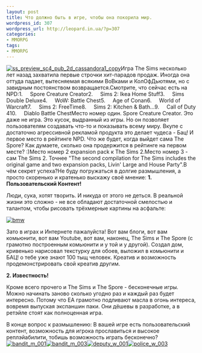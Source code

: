 ```yaml
---
layout: post
title: Что должно быть в игре, чтобы она покорила мир.
wordpress_id: 307
wordpress_url: http://leopard.in.ua/?p=307
categories:
- MMORPG
tags:
- MMORPG
---
```

[![](http://leopard.in.ua/wp-content/uploads/2008/09/ss_preview_sc4_pub_2d_cassandora1_copy-216x300.jpg "ss_preview_sc4_pub_2d_cassandora1_copy")](http://leopard.in.ua/wp-content/uploads/2008/09/ss_preview_sc4_pub_2d_cassandora1_copy.jpg)Игра The Sims несколько лет назад захватила первые строчки хит-парадов продаж. Иногда она оттуда падает, вытесняемая всякими ВоВками и КолОфДьютями, но с завидным постоянством возвращается.Смотрите, что сейчас есть на NPD:1.     Spore Creature Creator2.     Sims 2: Ikea Home Stuff3.     Sims Double Deluxe4.     WoW: Battle Chest5.     Age of Conan6.     World of Warcraft7.     Sims 2: FreeTime8.     Sims 2: Kitchen &amp; Bath...9.     Call of Duty 410.     Diablo Battle ChestМесто номер один. Spore Creature Creator. Это даже не игра. Это кусок, выдранный из игры. Но он позволяет пользователям создавать что-то и показывать всему миру. Вкупе с достаточно агрессивной рекламой продукта это делает чудеса - Бац! И первое место в рейтинге NPD. Что же будет, когда выйдет сама The Spore? Как думаете, сколько она продержится в рейтинге на первом месте? :)<!--more-->Место номер 2 expansion pack к The Sims 2.Место номер 3 - сам The Sims 2. Точнее "The second compilation for The Sims includes the original game and two expansion packs, Livin' Large and House Party".В чём секрет успеха?Не буду погружаться в долгие размышления, а просто скоренько и кратенько выскажу своё мнение:
**1. Пользовательский Контент!**

Люди, сука, хотят творить. И никуда от этого не деться. В реальной жизни это сложно - не все обладают достаточной смелостью и талантом, чтобы рисовать трёхмерные картины на асфальте:

[![](http://leopard.in.ua/wp-content/uploads/2008/09/bmw-300x196.jpg "bmw")](http://leopard.in.ua/wp-content/uploads/2008/09/bmw.jpg)

Зато в играх и Интернете пажалуйста! Вот вам блоги, вот вам комьюнити, вот вам Youtube, вот вам, наконец, The Sims и The Spore (с грамотно построенным комьюнити и у той и у другой). Создал дом, кривенько нарисовал текстурку для обоев, выложил в комьюнити и БАЦ! о тебе уже знают 100 тыщ человек. Креатив и возможность продемонстрировать свой креатив другим.

**2. Известность!**

Кроме всего прочего и The Sims и The Spore - бесконечные игры. Можно начинать заново сколько угодно раз и каждый раз будет интересно. Потому что EA грамотно подливают масла в огонь интереса, вовремя выпуская экспаншин паки. Они дёшевы в разработке, а в ретэйле стоят как полноценная игра.

В конце вопрос к размышлению:
В вашей игре есть пользовательский контент, возможность для игрока прославиться и высокое реплэйабилити, тобишь возможность играть бесконечно?
[![](http://leopard.in.ua/wp-content/uploads/2008/09/bandit_m_001.png "bandit_m_001")](http://leopard.in.ua/wp-content/uploads/2008/09/bandit_m_001.png)[![](http://leopard.in.ua/wp-content/uploads/2008/09/bandit_m_003.png "bandit_m_003")](http://leopard.in.ua/wp-content/uploads/2008/09/bandit_m_003.png)[![](http://leopard.in.ua/wp-content/uploads/2008/09/deputy_w_001.png "deputy_w_001")](http://leopard.in.ua/wp-content/uploads/2008/09/deputy_w_001.png)[![](http://leopard.in.ua/wp-content/uploads/2008/09/police_w_003.png "police_w_003")](http://leopard.in.ua/wp-content/uploads/2008/09/police_w_003.png)
